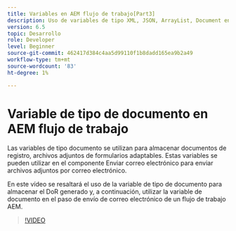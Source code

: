 ```yaml
---
title: Variables en AEM flujo de trabajo[Part3]
description: Uso de variables de tipo XML, JSON, ArrayList, Document en un flujo de trabajo AEM
version: 6.5
topic: Desarrollo
role: Developer
level: Beginner
source-git-commit: 462417d384c4aa5d99110f1b8dadd165ea9b2a49
workflow-type: tm+mt
source-wordcount: '83'
ht-degree: 1%

---
```


# Variable de tipo de documento en AEM flujo de trabajo


Las variables de tipo documento se utilizan para almacenar documentos de registro, archivos adjuntos de formularios adaptables. Estas variables se pueden utilizar en el componente Enviar correo electrónico para enviar archivos adjuntos por correo electrónico.

En este vídeo se resaltará el uso de la variable de tipo de documento para almacenar el DoR generado y, a continuación, utilizar la variable de documento en el paso de envío de correo electrónico de un flujo de trabajo AEM.

>[!VIDEO](https://video.tv.adobe.com/v/26452)
